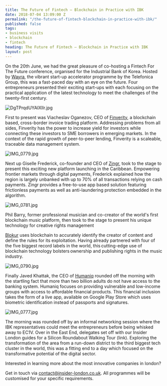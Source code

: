 ```yaml
---
title: The Future of Fintech – Blockchain in Practice with IBK
date: 2018-07-04 13:09:00 Z
permalink: "/the-future-of-fintech-blockchain-in-practice-with-ibk/"
published: false
tags:
- business visits
- blockchain
- fintech
heading: The Future of Fintech – Blockchain in Practice with IBK
layout: post
---
```




 

On the 20th June, we had the great pleasure of co-hosting a Fintech For The Future conference, organised for the Industrial Bank of Korea. Hosted by [Wayra](https://wayra.co.uk/), the vibrant start-up accelerator programme by the Telefonica Group, this was a fast-paced day with an eye on the future. Four entrepreneurs presented their exciting start-ups with each focusing on the practical application of the latest technology to meet the challenges of the twenty-first century.  

 

![DgTPrqdUYAIXlIr.jpg](/uploads/DgTPrqdUYAIXlIr.jpg) 

 

First to present was Viacheslav Oganezov, CEO of [Finverity](http://finverity.com/home), a blockchain based, cross-border invoice trading platform. Addressing problems from all sides, Finverity has the power to increase yield for investors while connecting these investors to SME borrowers in emerging markets. In the context of the rapid growth of peer-to-peer lending, Finverity is a scaleable, traceable data management system. 

 

![IMG_0779.jpg](/uploads/IMG_0779.jpg)

Next up Giselle Frederick, co-founder and CEO of [Zingr](https://www.zingr.io/), took to the stage to present this exciting new platform launching in the Caribbean. Empowering frontier markets through digital payments, Frederick explained how the region is largely unbanked with up to 70% of all transactions relying on cash payments. Zingr provides a free-to-use app based solution featuring frictionless payments as well as anti-laundering protection embedded in the algorithm.  

 

![IMG_0781.jpg](/uploads/IMG_0781.jpg)

 

Phil Barry, former professional musician and co-creator of the world's first blockchain music platform, then took to the stage to present his unique technology for creative rights management  

[Blokur](https://www.blokur.com/) uses blockchain to accurately identify the creator of content and define the rules for its exploitation. Having already partnered with four of the five biggest record labels in the world, this cutting-edge use of blockchain technology bolsters ownership and publishing rights in the music industry.  

 

![IMG_0790.jpg](/uploads/IMG_0790.jpg)

 

Finally Javed Khattak, the CEO of [Humaniq](https://humaniq.com/) rounded off the morning with the startling fact that more than two billion adults do not have access to the banking system. Humaniq focuses on providing vulnerable and low-income groups with access to affordable financial products. This financial inclusion takes the form of a live app, available on Google Play Store which uses biometric identification instead of passports and signatures.  


![IMG_0777.jpg](/uploads/IMG_0777.jpg)
 

The morning was rounded off by an informal networking session where the IBK representatives could meet the entrepreneurs before being whisked away to EC1V. Over in the East End, delegates set off with our Insider London guides for a Silicon Roundabout Walking Tour (link). Exploring the transformation of the area from a run-down district to the third biggest tech cluster in the world, this was a fitting end to a day which focused on the transformative potential of the digital sector. 

 

Interested in learning more about the most innovative companies in london?  

Get in touch via <a href="mailto:contact@insider-london.co.uk">contact@insider-london.co.uk</a>. All programmes will be customised for your specific requirements. 

 

 